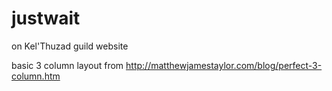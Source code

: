 # justwait

<just wait> on Kel'Thuzad guild website

basic 3 column layout from http://matthewjamestaylor.com/blog/perfect-3-column.htm
